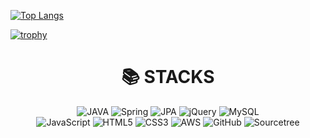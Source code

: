 
[![Top Langs](https://github-readme-stats.vercel.app/api/top-langs/?username=ins0320&layout=compact)](https://github.com/seojeon9/github-readme-stats)

[![trophy](https://github-profile-trophy.vercel.app/?username=ins0320)](https://github.com/ryo-ma/github-profile-trophy)
<div align=center><h1>📚 STACKS</h1></div>
<div align=center>
  
![JAVA](https://img.shields.io/badge/JAVA-FE7A16.svg?style=for-the-badge&logoColor=white)
![Spring](https://img.shields.io/badge/spring-%236DB33F.svg?style=for-the-badge&logo=spring&logoColor=white)
![JPA](https://img.shields.io/badge/JPA-%236DB33F.svg?style=for-the-badge&logo=spring&logoColor=white)
![jQuery](https://img.shields.io/badge/jquery-%230769AD.svg?style=for-the-badge&logo=jquery&logoColor=white)
![MySQL](https://img.shields.io/badge/mysql-%2300f.svg?style=for-the-badge&logo=mysql&logoColor=white)                          
![JavaScript](https://img.shields.io/badge/javascript-%23323330.svg?style=for-the-badge&logo=javascript&logoColor=%23F7DF1E)
![HTML5](https://img.shields.io/badge/html5-%23E34F26.svg?style=for-the-badge&logo=html5&logoColor=white)
![CSS3](https://img.shields.io/badge/css3-%231572B6.svg?style=for-the-badge&logo=css3&logoColor=white)
![AWS](https://img.shields.io/badge/AWS-%23FF9900.svg?style=for-the-badge&logo=amazon-aws&logoColor=white)
![GitHub](https://img.shields.io/badge/github-%23121011.svg?style=for-the-badge&logo=github&logoColor=white)
![Sourcetree](https://img.shields.io/badge/sourcetree-0052CC.svg?style=for-the-badge&logo=java&logoColor=white)
</div>

